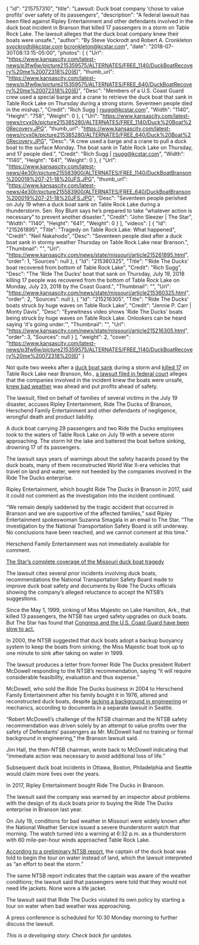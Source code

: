 {
  "id": "215757310",
  "title": "Lawsuit: Duck boat company ‘chose to value profits’ over safety of its passengers",
  "description": "A federal lawsuit has been filed against Ripley Entertainment and other defendants involved in the duck boat incident in Branson that killed 17 passengers in a storm on Table Rock Lake. The lawsuit alleges that the duck boat company knew their boats were unsafe.",
  "author": "By Steve Vockrodt and Robert A. Cronkleton svockrodt@kcstar.com bcronkleton@kcstar.com",
  "date": "2018-07-30T08:13:15-05:00",
  "photos": [
    {
      "Url": "https://www.kansascity.com/latest-news/p3fw6w/picture215359575/ALTERNATES/FREE_1140/DuckBoatRecovery%20me%20072318%20(6)",
      "thumb_url": "https://www.kansascity.com/latest-news/p3fw6w/picture215359575/ALTERNATES/FREE_640/DuckBoatRecovery%20me%20072318%20(6)",
      "Desc": "Members of a U.S. Coast Guard crew used a special barge and a crane to retrieve the duck boat that sank in Table Rock Lake on Thursday during a strong storm. Seventeen people died in the mishap.",
      "Credit": "Rich Sugg | rsugg@kcstar.com",
      "Width": "1140",
      "Height": "758",
      "Weight": 0
    },
    {
      "Url": "https://www.kansascity.com/latest-news/rcyx0k/picture215385280/ALTERNATES/FREE_1140/Duck%20Boat%20Recovery.JPG",
      "thumb_url": "https://www.kansascity.com/latest-news/rcyx0k/picture215385280/ALTERNATES/FREE_640/Duck%20Boat%20Recovery.JPG",
      "Desc": "A crew used a barge and a crane to pull a duck boat to the surface Monday. The boat sank in Table Rock Lake on Thursday, and 17 people died.",
      "Credit": "Rich Sugg | rsugg@kcstar.com",
      "Width": "1140",
      "Height": "641",
      "Weight": 0
    },
    {
      "Url": "https://www.kansascity.com/latest-news/4e30lr/picture215583900/ALTERNATES/FREE_1140/DuckBoatBranson%200019%207-21-18%20JFS.JPG",
      "thumb_url": "https://www.kansascity.com/latest-news/4e30lr/picture215583900/ALTERNATES/FREE_640/DuckBoatBranson%200019%207-21-18%20JFS.JPG",
      "Desc": "Seventeen people perished on July 19 when a duck boat sank on Table Rock Lake during a thunderstorm. Sen. Roy Blunt says he’s prepared to take “whatever action is necessary” to prevent another disaster.",
      "Credit": "John Sleezer | The Star",
      "Width": "1140",
      "Height": "641",
      "Weight": 0
    }
  ],
  "videos": [
    {
      "Id": "215261895",
      "Title": "Tragedy on Table Rock Lake: What happened",
      "Credit": "Neil Nakahodo",
      "Desc": "Seventeen people died after a duck boat sank in stormy weather Thursday on Table Rock Lake near Branson.",
      "Thumbnail": "",
      "Url": "https://www.kansascity.com/news/state/missouri/article215261895.html",
      "order": 1,
      "Sources": null
    },
    {
      "Id": "215360325",
      "Title": "‘Ride The Ducks’ boat recovered from bottom of Table Rock Lake",
      "Credit": "Rich Sugg",
      "Desc": "The 'Ride The Ducks' boat that sank on Thursday, July 19, 2018 killing 17 people was recovered from the bottom of Table Rock Lake on Monday, July 23, 2018 by the Coast Guard.",
      "Thumbnail": "",
      "Url": "https://www.kansascity.com/news/state/missouri/article215360325.html",
      "order": 2,
      "Sources": null
    },
    {
      "Id": "215216305",
      "Title": "‘Ride The Ducks’ boats struck by huge waves on Table Rock Lake",
      "Credit": "Jennie P. Carr | Monty Davis",
      "Desc": "Eyewitness video shows 'Ride The Ducks' boats being struck by huge waves on Table Rock Lake. Onlookers can be heard saying 'it's going under.'",
      "Thumbnail": "",
      "Url": "https://www.kansascity.com/news/state/missouri/article215216305.html",
      "order": 3,
      "Sources": null
    }
  ],
  "weight": 2,
  "cover": "https://www.kansascity.com/latest-news/p3fw6w/picture215359575/ALTERNATES/FREE_1140/DuckBoatRecovery%20me%20072318%20(6)"
}

<p>Not quite two weeks after a <a href="https://www.kansascity.com/news/state/missouri/article215212175.html" target="_self">duck boat sank</a> during a storm and <a href="https://www.kansascity.com/news/state/missouri/article215271250.html" target="_self">killed 17</a> on Table Rock Lake near Branson, Mo., <a href="http://media.kansascity.com/livegraphics/2018/pdf/duckboatlawsuit.pdf" target="_self">a lawsuit filed in federal court</a> alleges that the companies involved in the incident knew the boats were unsafe,<a href="https://www.kansascity.com/news/state/missouri/article215222260.html" target="_self"> knew bad weather</a> was ahead and put profits ahead of safety.</p><p>The lawsuit, filed on behalf of families of several victims in the July 19 disaster, accuses Ripley Entertainment, Ride The Ducks of Branson, Herschend Family Entertainment and other defendants of negligence, wrongful death and product liability.</p><p>A duck boat carrying 29 passengers and two Ride the Ducks employees took to the waters of Table Rock Lake on July 19 with a severe storm approaching. The storm hit the lake and battered the boat before sinking, drowning 17 of its passengers.</p><p> <!-- %video:215216305% --> </p><p>The lawsuit says years of warnings about the safety hazards posed by the duck boats, many of them reconstructed World War II-era vehicles that travel on land and water, were not heeded by the companies involved in the Ride The Ducks enterprise.</p><p>Ripley Entertainment, which bought Ride The Ducks in Branson in 2017, said it could not comment as the investigation into the incident continued.</p><p>“We remain deeply saddened by the tragic accident that occurred in Branson and we are supportive of the affected families,” said Ripley Entertainment spokeswoman Suzanna Smagala in an email to The Star. “The investigation by the National Transportation Safety Board is still underway. No conclusions have been reached, and we cannot comment at this time.”</p><p>Herschend Family Entertainment was not immediately available for comment.</p><p> <a href="https://www.kansascity.com/news/state/missouri/article215295035.html" id="_2e290f82-98ed-492c-8407-beeb54f41ce6">The Star’s complete coverage of the Missouri duck boat tragedy</a> </p><p>The lawsuit cites several prior incidents involving duck boats, recommendations the National Transportation Safety Board made to improve duck boat safety and documents by Ride The Ducks officials showing the company’s alleged reluctance to accept the NTSB’s suggestions.</p><p>Since the May 1, 1999, sinking of Miss Majestic on Lake Hamilton, Ark., that killed 13 passengers, the NTSB has urged safety upgrades on duck boats. But The Star has found that <a href="https://www.kansascity.com/news/politics-government/article215425010.html" target="_self">Congress and the U.S. Coast Guard have been slow to act.</a></p><p>In 2000, the NTSB suggested that duck boats adopt a backup buoyancy system to keep the boats from sinking; the Miss Majestic boat took up to one minute to sink after taking on water in 1999.</p><p>The lawsuit produces a letter from former Ride The Ducks president Robert McDowell responding to the NTSB’s recommendation, saying “it will require considerable feasibility, evaluation and thus expense.”</p><p>McDowell, who sold the Ride The Ducks business in 2004 to Herschend Family Entertainment after his family bought it in 1976, altered and reconstructed duck boats, despite <a href="https://www.kansascity.com/news/politics-government/article215465815.html" target="_self">lacking a background in engineering</a> or mechanics, according to documents in a separate lawsuit in Seattle.</p><p>“Robert McDowell’s challenge of the NTSB chairman and the NTSB safety recommendation was driven solely by an attempt to value profits over the safety of Defendants’ passengers as Mr. McDowell had no training or formal background in engineering,” the Branson lawsuit said.</p><p>Jim Hall, the then-NTSB chairman, wrote back to McDowell indicating that “immediate action was necessary to avoid additional loss of life.”</p><p>Subsequent duck boat incidents in Ottawa, Boston, Philadelphia and Seattle would claim more lives over the years.</p><p>In 2017, Ripley Entertainment bought Ride The Ducks in Branson.</p><p>The lawsuit said the company was warned by an inspector about problems with the design of its duck boats prior to buying the Ride The Ducks enterprise in Branson last year.</p><p>On July 19, conditions for bad weather in Missouri were widely known after the National Weather Service issued a severe thunderstorm watch that morning. The watch turned into a warning at 6:32 p.m. as a thunderstorm with 60 mile-per-hour winds approached Table Rock Lake.</p><p><a href="https://www.ntsb.gov/news/press-releases/Pages/nr20180727.aspx" target="_self">According to a preliminary NTSB report</a>, the captain of the duck boat was told to begin the tour on water instead of land, which the lawsuit interpreted as “an effort to beat the storm.”</p><p>The same NTSB report indicates that the captain was aware of the weather conditions; the lawsuit said that passengers were told that they would not need life jackets. None wore a life jacket.</p><p>The lawsuit said that Ride The Ducks violated its own policy by starting a tour on water when bad weather was approaching.</p><p>A press conference is scheduled for 10:30 Monday morning to further discuss the lawsuit.</p><p><i>This is a developing story. Check back for updates.</i></p><p> <!-- %video:215360325% --> </p>

